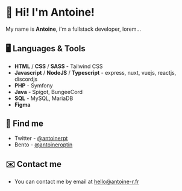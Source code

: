 # 👋 Hi! I'm Antoine! 
My name is **Antoine**, i'm a fullstack developer, lorem...

## 🖥️ Languages & Tools
- **HTML** / **CSS** / **SASS** - Tailwind CSS
- **Javascript** / **NodeJS** / **Typescript** - express, nuxt, vuejs, reactjs, discordjs
- **PHP** - Symfony
- **Java** - Spigot, BungeeCord
- **SQL** - MySQL, MariaDB
- **Figma**

## 🔭 Find me
- Twitter - [@antoinerpt](https://twitter.com/AntoineRpt)
- Bento - [@antoineroptin](https://bento.me/antoineroptin)

## ✉️ Contact me 
- You can contact me by email at [hello@antoine-r.fr](hello@antoine-r.fr)
